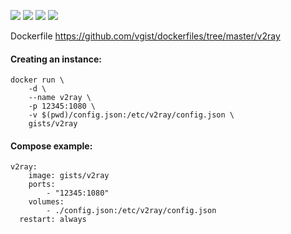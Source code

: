 ![](https://images.microbadger.com/badges/version/gists/v2ray.svg) ![](https://images.microbadger.com/badges/image/gists/v2ray.svg) ![](https://img.shields.io/docker/stars/gists/v2ray.svg) ![](https://img.shields.io/docker/pulls/gists/v2ray.svg)

Dockerfile <https://github.com/vgist/dockerfiles/tree/master/v2ray>

#### Creating an instance:

    docker run \
        -d \
        --name v2ray \
        -p 12345:1080 \
        -v $(pwd)/config.json:/etc/v2ray/config.json \
        gists/v2ray

#### Compose example:

    v2ray:
        image: gists/v2ray
        ports:
            - "12345:1080"
        volumes:
            - ./config.json:/etc/v2ray/config.json
      restart: always
